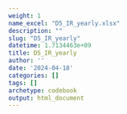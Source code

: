 ```yaml
---
weight: 1
name_excel: "D5_IR_yearly.xlsx"
description: ""
slug: "D5_IR_yearly"
datetime: 1.7134463e+09
title: D5_IR_yearly
author: ''
date: '2024-04-18'
categories: []
tags: []
archetype: codebook
output: html_document
---
```


<div class="tabcontent"></div>
